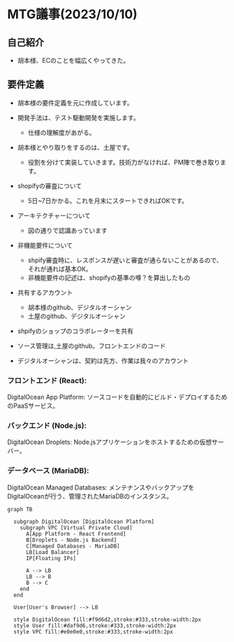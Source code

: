 # MTG議事(2023/10/10)

## 自己紹介
- 胡本様、ECのことを幅広くやってきた。

## 要件定義
- 胡本様の要件定義を元に作成しています。
- 開発手法は、テスト駆動開発を実施します。
  - 仕様の理解度があがる。
- 胡本様とやり取りをするのは、土屋です。
  - 役割を分けて実装していきます。技術力がなければ、PM陣で巻き取ります。
- shopifyの審査について
  - 5日~7日かかる。これを月末にスタートできればOKです。
- アーキテクチャーについて
  - 図の通りで認識あっています
- 非機能要件について
  - shpify審査時に、レスポンスが遅いと審査が通らないことがあるので、それが通れば基本OK。
  - 非機能要件の記述は、shopifyの基準の噂？を算出したもの
- 共有するアカウント
  - 胡本様のgithub、デジタルオーシャン
  - 土屋のgithub、デジタルオーシャン
- shpifyのショップのコラボレーターを共有

- ソース管理は,土屋のgithub。フロントエンドのコード
- デジタルオーシャンは、契約は先方、作業は我々のアカウント


### フロントエンド (React):
DigitalOcean App Platform: ソースコードを自動的にビルド・デプロイするためのPaaSサービス。
### バックエンド (Node.js):
DigitalOcean Droplets: Node.jsアプリケーションをホストするための仮想サーバー。
### データベース (MariaDB):
DigitalOcean Managed Databases: メンテナンスやバックアップをDigitalOceanが行う、管理されたMariaDBのインスタンス。

```mermaid
graph TB

  subgraph DigitalOcean [DigitalOcean Platform]
    subgraph VPC [Virtual Private Cloud]
      A[App Platform - React Frontend]
      B[Droplets - Node.js Backend]
      C[Managed Databases - MariaDB]
      LB[Load Balancer]
      IP[Floating IPs]

      A --> LB
      LB --> B
      B --> C
    end
  end

  User[User's Browser] --> LB

  style DigitalOcean fill:#f9d6d2,stroke:#333,stroke-width:2px
  style User fill:#daf9d6,stroke:#333,stroke-width:2px
  style VPC fill:#e0e0e0,stroke:#333,stroke-width:2px

```